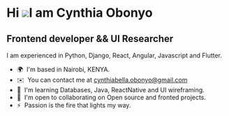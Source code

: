 Hi ![](https://user-images.githubusercontent.com/18350557/176309783-0785949b-9127-417c-8b55-ab5a4333674e.gif)I am Cynthia Obonyo
============================================================================================================================================

Frontend developer && UI Researcher
---------------------------------------

 I am experienced in Python, Django, React, Angular, Javascript and Flutter.

* 🌍  I'm based in Nairobi, KENYA.
* ✉️  You can contact me at [cynthiabella.obonyo@gmail.com](mailto:cynthiabella.obonyo@gmail.com)
* 🧠  I'm learning Databases, Java, ReactNative and UI wireframing.
* 🤝  I'm open to collaborating on Open source and fronted projects.
* ⚡  Passion is the fire that lights my way.

<!---
BellaObonyo/BellaObonyo is a ✨ special ✨ repository because its `README.md` (this file) appears on your GitHub profile.
You can click the Preview link to take a look at your changes.
--->
